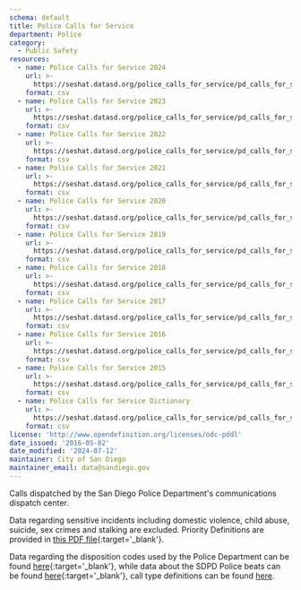 ```yaml
---
schema: default
title: Police Calls for Service
department: Police
category:
  - Public Safety
resources:
  - name: Police Calls for Service 2024
    url: >-
      https://seshat.datasd.org/police_calls_for_service/pd_calls_for_service_2024_datasd.csv
    format: csv
  - name: Police Calls for Service 2023
    url: >-
      https://seshat.datasd.org/police_calls_for_service/pd_calls_for_service_2023_datasd.csv
    format: csv
  - name: Police Calls for Service 2022
    url: >-
      https://seshat.datasd.org/police_calls_for_service/pd_calls_for_service_2022_datasd.csv
    format: csv
  - name: Police Calls for Service 2021
    url: >-
      https://seshat.datasd.org/police_calls_for_service/pd_calls_for_service_2021_datasd.csv
    format: csv
  - name: Police Calls for Service 2020
    url: >-
      https://seshat.datasd.org/police_calls_for_service/pd_calls_for_service_2020_datasd.csv
    format: csv
  - name: Police Calls for Service 2019
    url: >-
      https://seshat.datasd.org/police_calls_for_service/pd_calls_for_service_2019_datasd.csv
    format: csv
  - name: Police Calls for Service 2018
    url: >-
      https://seshat.datasd.org/police_calls_for_service/pd_calls_for_service_2018_datasd.csv
    format: csv
  - name: Police Calls for Service 2017
    url: >-
      https://seshat.datasd.org/police_calls_for_service/pd_calls_for_service_2017_datasd.csv
    format: csv
  - name: Police Calls for Service 2016
    url: >-
      https://seshat.datasd.org/police_calls_for_service/pd_calls_for_service_2016_datasd.csv
    format: csv
  - name: Police Calls for Service 2015
    url: >-
      https://seshat.datasd.org/police_calls_for_service/pd_calls_for_service_2015_datasd.csv
    format: csv
  - name: Police Calls for Service Dictionary
    url: >-
      https://seshat.datasd.org/police_calls_for_service/pd_calls_for_service_dictionary_datasd.csv
    format: csv
license: 'http://www.opendefinition.org/licenses/odc-pddl'
date_issued: '2016-05-02'
date_modified: '2024-07-12'
maintainer: City of San Diego
maintainer_email: data@sandiego.gov
---
```

Calls dispatched by the San Diego Police Department's communications
dispatch center.
<!--more-->
Data regarding sensitive incidents including domestic
violence, child abuse, suicide, sex crimes and stalking are excluded.
Priority Definitions are provided in [this PDF file](https://seshat.datasd.org/police_calls_for_service/pd_cfs_priority_defs_datasd.pdf){:target='_blank'}.


Data regarding the disposition codes used by the Police Department can be
found [here](/datasets/police-calls-disposition-codes/){:target='_blank'}, while data about the SDPD Police beats
can be found [here](/datasets/police-beats/){:target='_blank'}, call type definitions can be found [here](http://seshat.datasd.org/police_calls_for_service/pd_cfs_calltypes_datasd.csv).
